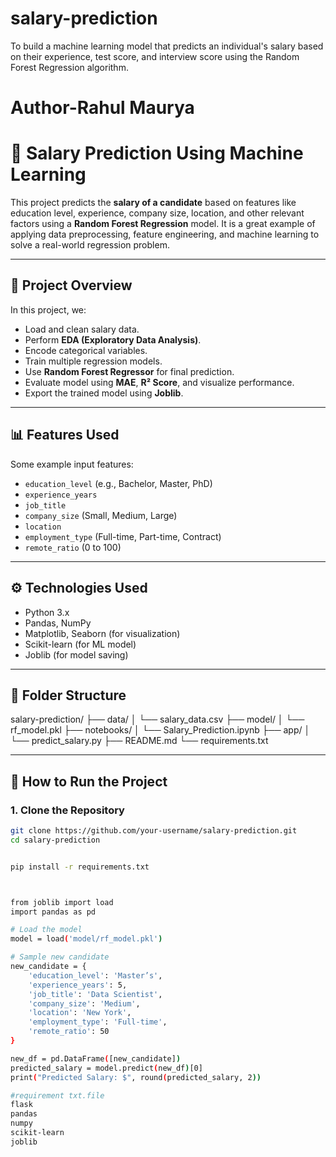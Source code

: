 # salary-prediction
To build a machine learning model that predicts an individual's salary based on their experience, test score, and interview score using the Random Forest Regression algorithm.
</br>
# Author-Rahul Maurya
# 💼 Salary Prediction Using Machine Learning
This project predicts the **salary of a candidate** based on features like education level, experience, company size, location, and other relevant factors using a **Random Forest Regression** model. It is a great example of applying data preprocessing, feature engineering, and machine learning to solve a real-world regression problem.

---

## 📌 Project Overview

In this project, we:

- Load and clean salary data.
- Perform **EDA (Exploratory Data Analysis)**.
- Encode categorical variables.
- Train multiple regression models.
- Use **Random Forest Regressor** for final prediction.
- Evaluate model using **MAE**, **R² Score**, and visualize performance.
- Export the trained model using **Joblib**.

---

## 📊 Features Used

Some example input features:

- `education_level` (e.g., Bachelor, Master, PhD)
- `experience_years`
- `job_title`
- `company_size` (Small, Medium, Large)
- `location`
- `employment_type` (Full-time, Part-time, Contract)
- `remote_ratio` (0 to 100)

---

## ⚙️ Technologies Used

- Python 3.x
- Pandas, NumPy
- Matplotlib, Seaborn (for visualization)
- Scikit-learn (for ML model)
- Joblib (for model saving)

---

## 📁 Folder Structure
salary-prediction/
├── data/
│ └── salary_data.csv
├── model/
│ └── rf_model.pkl
├── notebooks/
│ └── Salary_Prediction.ipynb
├── app/
│ └── predict_salary.py
├── README.md
└── requirements.txt


---

## 📌 How to Run the Project

### 1. Clone the Repository

```bash
git clone https://github.com/your-username/salary-prediction.git
cd salary-prediction


pip install -r requirements.txt



from joblib import load
import pandas as pd

# Load the model
model = load('model/rf_model.pkl')

# Sample new candidate
new_candidate = {
    'education_level': 'Master’s',
    'experience_years': 5,
    'job_title': 'Data Scientist',
    'company_size': 'Medium',
    'location': 'New York',
    'employment_type': 'Full-time',
    'remote_ratio': 50
}

new_df = pd.DataFrame([new_candidate])
predicted_salary = model.predict(new_df)[0]
print("Predicted Salary: $", round(predicted_salary, 2))

#requirement txt.file
flask
pandas
numpy
scikit-learn
joblib





